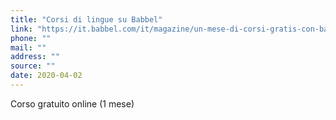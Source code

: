 ```yaml
---
title: "Corsi di lingue su Babbel"
link: "https://it.babbel.com/it/magazine/un-mese-di-corsi-gratis-con-babbel"
phone: ""
mail: ""
address: ""
source: ""
date: 2020-04-02
---
```


Corso gratuito online (1 mese)
